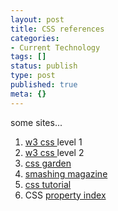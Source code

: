 ```yaml
---
layout: post
title: CSS references
categories:
- Current Technology
tags: []
status: publish
type: post
published: true
meta: {}
---
```

some sites...
<ol>
	<li><a href="http://www.w3.org/TR/REC-CSS1">w3 css </a>level 1</li>
	<li><a href="http://www.w3.org/TR/REC-CSS2/">w3 css </a>level 2</li>
	<li><a href="http://www.csszengarden.com/">css garden</a></li>
	<li><a href="http://www.smashingmagazine.com/category/css">smashing magazine</a></li>
	<li><a href="http://www.csstutorial.net/">css tutorial</a></li>
	<li>CSS <a href="http://www.w3.org/TR/REC-CSS2/propidx.html">property index</a></li>
</ol>
